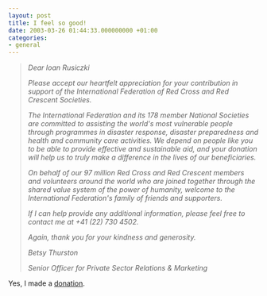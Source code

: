 ```yaml
---
layout: post
title: I feel so good!
date: 2003-03-26 01:44:33.000000000 +01:00
categories:
- general
---
```

<blockquote><i>Dear Ioan Rusiczki

Please accept our heartfelt appreciation for your contribution in support of the International Federation of Red Cross and Red Crescent Societies.

The International Federation and its 178 member National Societies are committed to assisting the world's most vulnerable people through programmes in disaster response, disaster preparedness and health and community care activities. We depend on people like you to be able to provide effective and sustainable aid, and your donation will help us to truly make a difference in the lives of our beneficiaries.

On behalf of our 97 million Red Cross and Red Crescent members and volunteers around the world who are joined together through the shared value system of the power of humanity, welcome to the International Federation's family of friends and supporters.

If I can help provide any additional information, please feel free to contact me at +41 (22) 730 4502.

Again, thank you for your kindness and generosity.

Betsy Thurston

Senior Officer for Private Sector Relations & Marketing</i></p></blockquote>
Yes, I made a <a href="http://www.ifrc.org/helpnow/donate/donate_iraq.asp">donation</a>.
